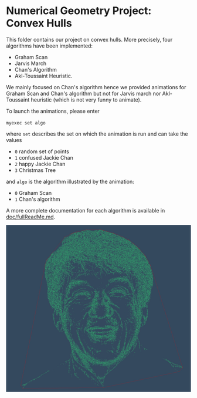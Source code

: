 Numerical Geometry Project: Convex Hulls
========================================

This folder contains our project on convex hulls.
More precisely, four algorithms have been implemented:
 * Graham Scan
 * Jarvis March
 * Chan's Algorithm
 * Akl-Toussaint Heuristic.
 
We mainly focused on Chan's algorithm hence we provided animations for Graham Scan and Chan's algorithm but not for Jarvis march nor Akl-Toussaint heuristic (which is not very funny to animate).

To launch the animations, please enter 

`myexec set algo`

where `set` describes the set on which the animation is run and can take the values
 * `0` random set of points
 * `1` confused Jackie Chan
 * `2` happy Jackie Chan
 * `3` Christmas Tree 
 
and `algo` is the algorithm illustrated by the animation:
 * `0` Graham Scan
 * `1` Chan's algorithm


A more complete documentation for each algorithm is available in [doc/fullReadMe.md](doc/fullReadMe.md).

![](doc/chan.jpg)


<!--
It should contain:
 * this file (**README.md**)
 * the description of the structure of the program in **CMakeLists.txt**
 * a **src** directory containing the the source code of your program
 * a **doc** directory containing more documentation
 * a **deps** directory containing the BOV library

See [doc/COMPILING.md](doc/COMPILING.md) for a step by step tutorial
on how to build the program.

See [doc/tutorial.md](doc/tutorial.md) for a step by step tutorial on
how to use the BOV library.

See [deps/BOV/include/BOV.h](deps/BOV/include/BOV.h)
for help on the BOV library functions.

See [deps/BOV/examples/](deps/BOV/examples/) for more
examples using the BOV library

-->
